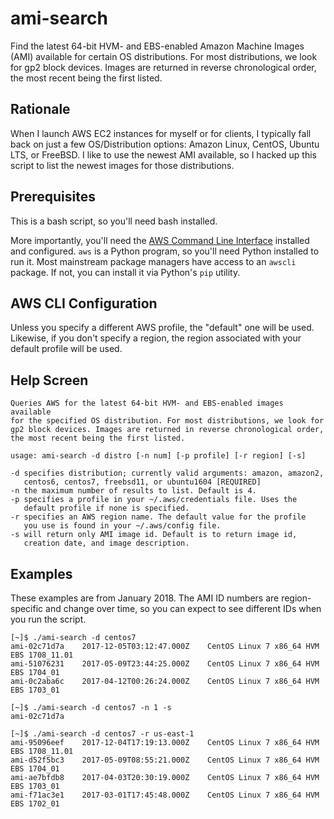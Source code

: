# ami-search
Find the latest 64-bit HVM- and EBS-enabled Amazon Machine Images
(AMI) available for certain OS distributions. For most distributions,
we look for gp2 block devices. Images are returned in reverse
chronological order, the most recent being the first listed.

## Rationale

When I launch AWS EC2 instances for myself or for clients, I typically
fall back on just a few OS/Distribution options: Amazon Linux,
CentOS, Ubuntu LTS, or FreeBSD. I like to use the newest AMI
available, so I hacked up this script to list the newest images for
those distributions.

## Prerequisites

This is a bash script, so you'll need bash installed.

More importantly, you'll need the [AWS Command Line
Interface](https://aws.amazon.com/cli/) installed and configured.
`aws` is a Python program, so you'll need Python installed to run
it.  Most mainstream package managers have access to an `awscli`
package.  If not, you can install it via Python's `pip` utility.

## AWS CLI Configuration

Unless you specify a different AWS profile, the "default" one will
be used. Likewise, if you don't specify a region, the region
associated with your default profile will be used.

## Help Screen

```nohighlight
Queries AWS for the latest 64-bit HVM- and EBS-enabled images available
for the specified OS distribution. For most distributions, we look for
gp2 block devices. Images are returned in reverse chronological order,
the most recent being the first listed.

usage: ami-search -d distro [-n num] [-p profile] [-r region] [-s]

-d specifies distribution; currently valid arguments: amazon, amazon2,
   centos6, centos7, freebsd11, or ubuntu1604 [REQUIRED]
-n the maximum number of results to list. Default is 4.
-p specifies a profile in your ~/.aws/credentials file. Uses the
   default profile if none is specified.
-r specifies an AWS region name. The default value for the profile
   you use is found in your ~/.aws/config file.
-s will return only AMI image id. Default is to return image id,
   creation date, and image description.
```

## Examples

These examples are from January 2018. The AMI ID numbers are
region-specific and change over time, so you can expect to see
different IDs when you run the script.

```nohighlight
[~]$ ./ami-search -d centos7
ami-02c71d7a	2017-12-05T03:12:47.000Z	CentOS Linux 7 x86_64 HVM EBS 1708_11.01
ami-51076231	2017-05-09T23:44:25.000Z	CentOS Linux 7 x86_64 HVM EBS 1704_01
ami-0c2aba6c	2017-04-12T00:26:24.000Z	CentOS Linux 7 x86_64 HVM EBS 1703_01
```

```nohighlight
[~]$ ./ami-search -d centos7 -n 1 -s
ami-02c71d7a
```

```nohighlight
[~]$ ./ami-search -d centos7 -r us-east-1
ami-95096eef	2017-12-04T17:19:13.000Z	CentOS Linux 7 x86_64 HVM EBS 1708_11.01
ami-d52f5bc3	2017-05-09T08:55:21.000Z	CentOS Linux 7 x86_64 HVM EBS 1704_01
ami-ae7bfdb8	2017-04-03T20:30:19.000Z	CentOS Linux 7 x86_64 HVM EBS 1703_01
ami-f71ac3e1	2017-03-01T17:45:48.000Z	CentOS Linux 7 x86_64 HVM EBS 1702_01
```

